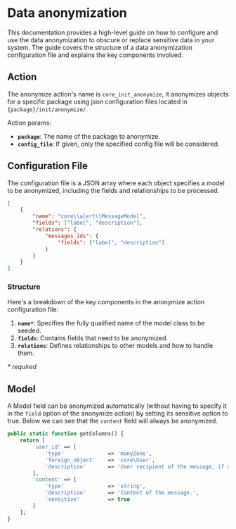 # Data anonymization

This documentation provides a high-level guide on how to configure and use the data anonymization to obscure or replace sensitive data in your system. The guide covers the structure of a data anonymization configuration file and explains the key components involved.

## Action

The anonymize action's name is `core_init_anonymize`, it anonymizes objects for a specific package using json configuration files located in `{package}/init/anonymize/`.

Action params:
- **`package`**: The name of the package to anonymize.
- **`config_file`**: If given, only the specified config file will be considered.

## Configuration File

The configuration file is a JSON array where each object specifies a model to be anonymized, including the fields and relationships to be processed.

```json
[
    {
        "name": "core\\alert\\MessageModel",
        "fields": ["label", "description"],
        "relations": {
            "messages_ids": {
                "fields": ["label", "description"]
            }
        }
    }
]
```

### Structure

Here's a breakdown of the key components in the anonymize action configuration file:

1. **`name*`**: Specifies the fully qualified name of the model class to be seeded.
2. **`fields`**: Contains fields that need to be anonymized.
3. **`relations`**: Defines relationships to other models and how to handle them.

*\* required*

## Model

A Model field can be anonymized automatically (without having to specify it in the `field` option of the anonymize action) by setting its sensitive option to true. Below we can see that the ``content`` field will always be anonymized.

```php
public static function getColumns() {
	return [
		'user_id' => [  
		    'type'              => 'many2one',
		    'foreign_object'    => 'core\User',
		    'description'       => 'User recipient of the message, if any'
		],
		'content' => [
			'type'              => 'string',
		    'description'       => 'Content of the message.',
		    'sensitive'         => true
		]
	];
}
```
